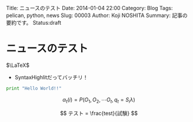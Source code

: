 Title: ニュースのテスト
Date: 2014-01-04 22:00
Category: Blog
Tags: pelican, python, news
Slug: 00003
Author: Koji NOSHITA
Summary: 記事の要約です。
Status:draft

# ニュースのテスト


$\LaTeX$

- SyntaxHighlitだってバッチリ！

```python
print "Hello World!!"
```

$$ \alpha_t(i) = P(O_1, O_2, \cdots O_t, q_t= S_i \lambda) $$

$$ テスト = \frac{test}{試験} $$